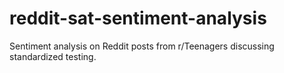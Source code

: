 # reddit-sat-sentiment-analysis
Sentiment analysis on Reddit posts from r/Teenagers discussing standardized testing.
